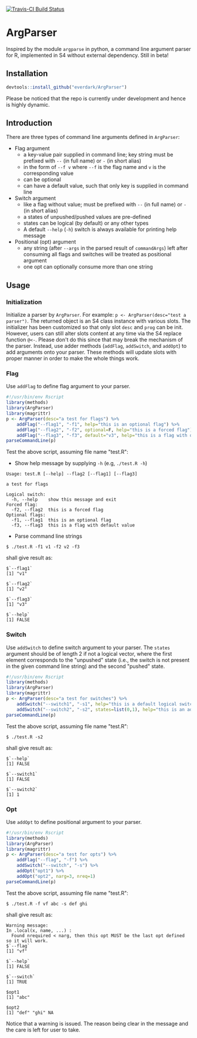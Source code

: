 [![Travis-CI Build Status](https://travis-ci.org/everdark/ArgParser.svg?branch=master)](https://travis-ci.org/everdark/ArgParser)

# ArgParser
Inspired by the module `argparse` in python, a command line argument parser for R, implemented in S4 without external dependency. 
Still in beta!

## Installation
```R
devtools::install_github("everdark/ArgParser")
```
Please be noticed that the repo is currently under development and hence is highly dynamic.

## Introduction
There are three types of command line arguments defined in `ArgParser`:
+ Flag argument
    + a key-value pair supplied in command line; key string must be prefixed with `--` (in full name) or `-` (in short alias)
    + in the form of `--f v` where `--f` is the flag name and `v` is the corresponding value
    + can be optional
    + can have a default value, such that only key is supplied in command line
+ Switch argument
    + like a flag without value; must be prefixed with `--` (in full name) or `-` (in short alias)
    + a states of unpushed/pushed values are pre-defined
    + states can be logical (by default) or any other types
    + A default `--help` (`-h`) switch is always available for printing help message
+ Positional (opt) argument
    + any string (after `--args` in the parsed result of `commandArgs`) left after consuming all flags and switches will be treated as positional argument
    + one opt can optionally consume more than one string

## Usage
### Initialization
Initialize a parser by `ArgParser`. For example: `p <- ArgParser(desc="test a parser")`. 
The returned object is an S4 class instance with various slots. 
The initializer has been customized so that only slot `desc` and `prog` can be init.
However, users can still alter slots content at any time via the S4 replace function `@<-`.
Please don't do this since that may break the mechanism of the parser. 
Instead, use adder methods (`addFlag`, `addSwitch`, and `addOpt`) to add arguments onto your parser. 
These methods will update slots with proper manner in order to make the whole things work.

### Flag
Use `addFlag` to define flag argument to your parser.

```R
#!/usr/bin/env Rscript
library(methods)
library(ArgParser)
library(magrittr)
p <- ArgParser(desc="a test for flags") %>% 
    addFlag("--flag1", "-f1", help="this is an optional flag") %>%
    addFlag("--flag2", "-f2", optional=F, help="this is a forced flag") %>%
    addFlag("--flag3", "-f3", default="v3", help="this is a flag with default value")
parseCommandLine(p)
```
Test the above script, assuming file name "test.R":
+ Show help message by supplying `-h` (e.g, `./test.R -h`)
```
Usage: test.R [--help] --flag2 [--flag1] [--flag3]

a test for flags

Logical switch:
  -h, --help    show this message and exit
Forced flag:
  -f2, --flag2  this is a forced flag
Optional flags:
  -f1, --flag1  this is an optional flag
  -f3, --flag3  this is a flag with default value
```
+ Parse command line strings
```
$ ./test.R -f1 v1 -f2 v2 -f3
```
shall give result as:
```
$`--flag1`
[1] "v1"

$`--flag2`
[1] "v2"

$`--flag3`
[1] "v3"

$`--help`
[1] FALSE
```

### Switch
Use `addSwitch` to define switch argument to your parser. 
The `states` argument should be of length 2 if not a logical vector, where the first element corresponds to the "unpushed" state 
(i.e., the switch is not present in the given command line string) and the second "pushed" state.

```R
#!/usr/bin/env Rscript
library(methods)
library(ArgParser)
library(magrittr)
p <- ArgParser(desc="a test for switches") %>% 
    addSwitch("--switch1", "-s1", help="this is a default logical switch") %>%
    addSwitch("--switch2", "-s2", states=list(0,1), help="this is an ad-hoc switch")
parseCommandLine(p)
```
Test the above script, assuming file name "test.R":
```
$ ./test.R -s2
```
shall give result as:
```
$`--help`
[1] FALSE

$`--switch1`
[1] FALSE

$`--switch2`
[1] 1
```

### Opt
Use `addOpt` to define positional argument to your parser.
```R
#!/usr/bin/env Rscript
library(methods)
library(ArgParser)
library(magrittr)
p <- ArgParser(desc="a test for opts") %>% 
    addFlag("--flag", "-f") %>%
    addSwitch("--switch", "-s") %>%
    addOpt("opt1") %>%
    addOpt("opt2", narg=3, nreq=1)
parseCommandLine(p)
```
Test the above script, assuming file name "test.R":
```
$ ./test.R -f vf abc -s def ghi
```
shall give result as:
```
Warning message:
In .local(x, name, ...) :
  Found nrequired < narg, then this opt MUST be the last opt defined so it will work.
$`--flag`
[1] "vf"

$`--help`
[1] FALSE

$`--switch`
[1] TRUE

$opt1
[1] "abc"

$opt2
[1] "def" "ghi" NA   
```
Notice that a warning is issued. The reason being clear in the message and the care is left for user to take.
